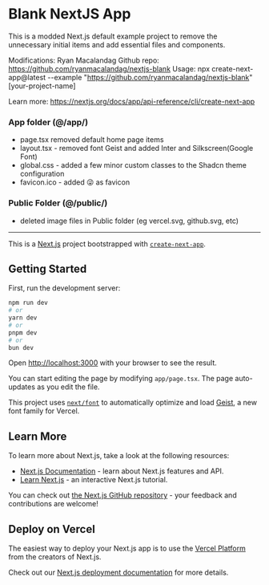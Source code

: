 # Blank NextJS App

This is a modded Next.js default example project to remove the unnecessary initial items and add essential files and components.

Modifications: Ryan Macalandag
Github repo: https://github.com/ryanmacalandag/nextjs-blank
Usage: npx create-next-app@latest --example "https://github.com/ryanmacalandag/nextjs-blank" [your-project-name]

Learn more: https://nextjs.org/docs/app/api-reference/cli/create-next-app

### App folder (@/app/)

- page.tsx removed default home page items
- layout.tsx - removed font Geist and added Inter and Silkscreen(Google Font)
- global.css - added a few minor custom classes to the Shadcn theme configuration
- favicon.ico - added 😜 as favicon

### Public Folder (@/public/)

- deleted image files in Public folder (eg vercel.svg, github.svg, etc)

---

This is a [Next.js](https://nextjs.org) project bootstrapped with [`create-next-app`](https://nextjs.org/docs/app/api-reference/cli/create-next-app).

## Getting Started

First, run the development server:

```bash
npm run dev
# or
yarn dev
# or
pnpm dev
# or
bun dev
```

Open [http://localhost:3000](http://localhost:3000) with your browser to see the result.

You can start editing the page by modifying `app/page.tsx`. The page auto-updates as you edit the file.

This project uses [`next/font`](https://nextjs.org/docs/app/building-your-application/optimizing/fonts) to automatically optimize and load [Geist](https://vercel.com/font), a new font family for Vercel.

## Learn More

To learn more about Next.js, take a look at the following resources:

- [Next.js Documentation](https://nextjs.org/docs) - learn about Next.js features and API.
- [Learn Next.js](https://nextjs.org/learn) - an interactive Next.js tutorial.

You can check out [the Next.js GitHub repository](https://github.com/vercel/next.js) - your feedback and contributions are welcome!

## Deploy on Vercel

The easiest way to deploy your Next.js app is to use the [Vercel Platform](https://vercel.com/new?utm_medium=default-template&filter=next.js&utm_source=create-next-app&utm_campaign=create-next-app-readme) from the creators of Next.js.

Check out our [Next.js deployment documentation](https://nextjs.org/docs/app/building-your-application/deploying) for more details.
